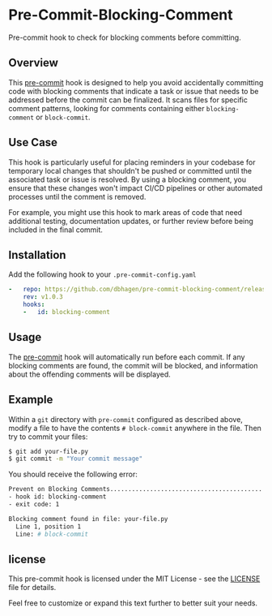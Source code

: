 # Pre-Commit-Blocking-Comment

Pre-commit hook to check for blocking comments before committing.

## Overview

This [pre-commit](https://pre-commit.com) hook is designed to help you avoid accidentally committing code with blocking comments that indicate a task or issue that needs to be addressed before the commit can be finalized. It scans files for specific comment patterns, looking for comments containing either `blocking-comment` or `block-commit`.

## Use Case

This hook is particularly useful for placing reminders in your codebase for temporary local changes that shouldn't be pushed or committed until the associated task or issue is resolved. By using a blocking comment, you ensure that these changes won't impact CI/CD pipelines or other automated processes until the comment is removed.

For example, you might use this hook to mark areas of code that need additional testing, documentation updates, or further review before being included in the final commit.

## Installation

Add the following hook to your `.pre-commit-config.yaml`

```yaml
-   repo: https://github.com/dbhagen/pre-commit-blocking-comment/releases/tag/v1.0.3
    rev: v1.0.3
    hooks:
    -   id: blocking-comment
```

## Usage

The [pre-commit](https://pre-commit.com) hook will automatically run before each commit. If any blocking comments are found, the commit will be blocked, and information about the offending comments will be displayed.

## Example

Within a `git` directory with `pre-commit` configured as described above, modify a file to have the contents `# block-commit` anywhere in the file. Then try to commit your files:

```bash
$ git add your-file.py
$ git commit -m "Your commit message"
```

You should receive the following error:
```bash
Prevent on Blocking Comments.............................................Failed
- hook id: blocking-comment
- exit code: 1

Blocking comment found in file: your-file.py
  Line 1, position 1
  Line: # block-commit
```
## license
This pre-commit hook is licensed under the MIT License - see the [LICENSE](./LICENSE) file for details.

Feel free to customize or expand this text further to better suit your needs.
